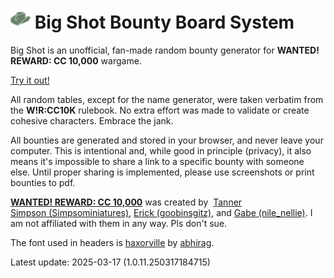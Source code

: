 # ![Big Shot BBS logo](favicon.png) Big Shot Bounty Board System

Big Shot is an unofficial, fan-made random bounty generator for **WANTED! REWARD: CC 10,000** wargame.

[Try it out!](https://bigshotbbs.github.io/)

All random tables, except for the name generator, were taken verbatim from the **W!R:CC10K** rulebook. No extra effort was made to validate or create cohesive characters. Embrace the jank.

All bounties are generated and stored in your browser, and never leave your computer. This is intentional and, while good in principle (privacy), it also means it's impossible to share a link to a specific bounty with someone else. Until proper sharing is implemented, please use screenshots or print bounties to pdf.

[**WANTED! REWARD: CC 10,000**](https://poodong.boards.net/) was created by&nbsp; [Tanner Simpson&nbsp;(Simpsominiatures)](https://linktr.ee/TannerSimpson), [Erick&nbsp;(goobinsgitz)](https://www.instagram.com/goobinsgitz/), and [Gabe&nbsp;(nile_nellie)](https://www.instagram.com/nile_nellie/). I am not affiliated with them in any way. Pls don't sue.

The font used in headers is [haxorville](https://www.abhirag.com/haxorville/) by [abhirag](https://www.abhirag.com/).

Latest update: 2025-03-17 (1.0.11.250317184715)
